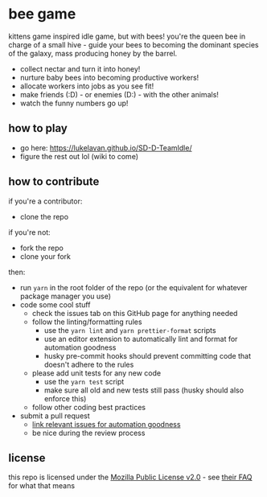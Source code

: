 # bee game

kittens game inspired idle game, but with bees! you're the queen bee in charge of a small hive - guide your bees to becoming the dominant species of the galaxy, mass producing honey by the barrel.

- collect nectar and turn it into honey!
- nurture baby bees into becoming productive workers!
- allocate workers into jobs as you see fit!
- make friends (:D) - or enemies (D:) - with the other animals!
- watch the funny numbers go up!

## how to play

- go here: https://lukelavan.github.io/SD-D-TeamIdle/
- figure the rest out lol (wiki to come)

## how to contribute

if you're a contributor:

- clone the repo

if you're not:

- fork the repo
- clone your fork

then:

- run `yarn` in the root folder of the repo (or the equivalent for whatever package manager you use)
- code some cool stuff
  - check the issues tab on this GitHub page for anything needed
  - follow the linting/formatting rules
    - use the `yarn lint` and `yarn prettier-format` scripts
    - use an editor extension to automatically lint and format for automation goodness
    - husky pre-commit hooks should prevent committing code that doesn't adhere to the rules
  - please add unit tests for any new code
    - use the `yarn test` script
    - make sure all old and new tests still pass (husky should also enforce this)
  - follow other coding best practices
- submit a pull request
  - [link relevant issues for automation goodness](https://docs.github.com/en/issues/tracking-your-work-with-issues/linking-a-pull-request-to-an-issue)
  - be nice during the review process

## license

this repo is licensed under the [Mozilla Public License v2.0](https://www.mozilla.org/en-US/MPL/2.0/) - see [their FAQ](https://www.mozilla.org/en-US/MPL/2.0/FAQ/) for what that means
